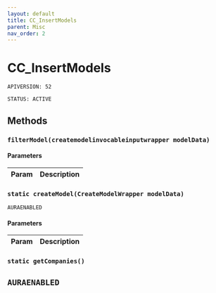 ```yaml
---
layout: default
title: CC_InsertModels
parent: Misc
nav_order: 2
---
```


# CC_InsertModels

`APIVERSION: 52`

`STATUS: ACTIVE`

## Methods

### `filterModel(createmodelinvocableinputwrapper modelData)`

#### Parameters

| Param | Description |
| ----- | ----------- |

### `static createModel(CreateModelWrapper modelData)`

`AURAENABLED`

#### Parameters

| Param | Description |
| ----- | ----------- |

### `static getCompanies()`

## `AURAENABLED`
